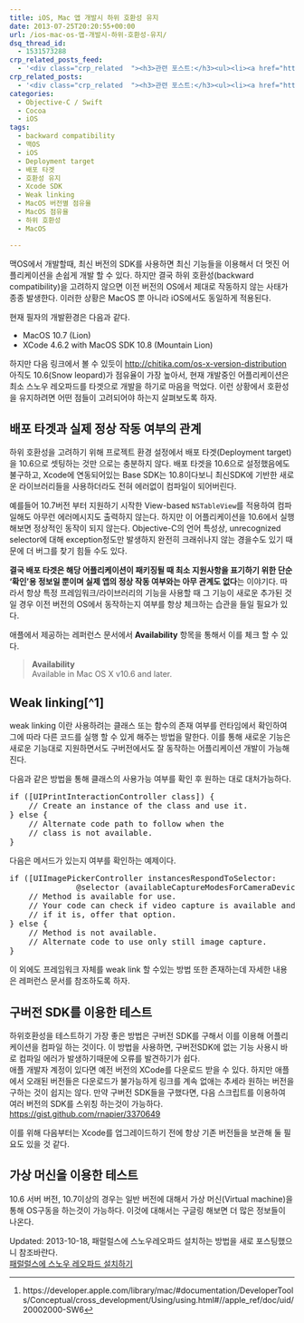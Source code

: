```yaml
---
title: iOS, Mac 앱 개발시 하위 호환성 유지
date: 2013-07-25T20:20:55+00:00
url: /ios-mac-os-앱-개발시-하위-호환성-유지/
dsq_thread_id:
  - 1531573288
crp_related_posts_feed:
  - '<div class="crp_related  "><h3>관련 포스트:</h3><ul><li><a href="https://www.letmecompile.com/%ea%b0%9c%eb%b0%9c%ec%9e%90%eb%a5%bc-%ec%9c%84%ed%95%9c-%ed%9a%a8%ec%9c%a8%ec%a0%81%ec%9d%b8-macos-%eb%b0%b1%ec%97%85-%eb%b0%a9%eb%b2%95/"     class="post-865"><span class="crp_title">개발자를 위한 효율적인 MacOS 백업 방법</span></a></li><li><a href="https://www.letmecompile.com/shotcut-linux-server-video-generation/"     class="post-753"><span class="crp_title">Shotcut을 이용하여 리눅스 서버에서 템플릿 기반의 동영상 만들기</span></a></li><li><a href="https://www.letmecompile.com/mysql-innodb-lock-deadlock/"     class="post-763"><span class="crp_title">MySQL InnoDB lock & deadlock 이해하기</span></a></li><li><a href="https://www.letmecompile.com/certificate-file-format-extensions-comparison/"     class="post-792"><span class="crp_title">인증서 파일 형식 및 확장자의 차이점 비교 설명 (Certificate file format&hellip;</span></a></li><li><a href="https://www.letmecompile.com/mac-app-recommendation-for-developer/"     class="post-836"><span class="crp_title">개발자를 위한 필수 맥 앱(Mac App) 10선</span></a></li></ul><div class="crp_clear"></div></div>'
crp_related_posts:
  - '<div class="crp_related  "><h3>관련 포스트:</h3><ul><li><a href="https://www.letmecompile.com/%ea%b0%9c%eb%b0%9c%ec%9e%90%eb%a5%bc-%ec%9c%84%ed%95%9c-%ed%9a%a8%ec%9c%a8%ec%a0%81%ec%9d%b8-macos-%eb%b0%b1%ec%97%85-%eb%b0%a9%eb%b2%95/"     class="post-865"><span class="crp_title">개발자를 위한 효율적인 MacOS 백업 방법</span></a></li><li><a href="https://www.letmecompile.com/shotcut-linux-server-video-generation/"     class="post-753"><span class="crp_title">Shotcut을 이용하여 리눅스 서버에서 템플릿 기반의 동영상 만들기</span></a></li><li><a href="https://www.letmecompile.com/mysql-innodb-lock-deadlock/"     class="post-763"><span class="crp_title">MySQL InnoDB lock & deadlock 이해하기</span></a></li><li><a href="https://www.letmecompile.com/certificate-file-format-extensions-comparison/"     class="post-792"><span class="crp_title">인증서 파일 형식 및 확장자의 차이점 비교 설명 (Certificate file format&hellip;</span></a></li><li><a href="https://www.letmecompile.com/mac-app-recommendation-for-developer/"     class="post-836"><span class="crp_title">개발자를 위한 필수 맥 앱(Mac App) 10선</span></a></li></ul><div class="crp_clear"></div></div>'
categories:
  - Objective-C / Swift
  - Cocoa
  - iOS
tags:
  - backward compatibility
  - 맥OS
  - iOS
  - Deployment target
  - 배포 타겟
  - 호환성 유지
  - Xcode SDK
  - Weak linking
  - MacOS 버전별 점유율
  - MacOS 점유율
  - 하위 호환성
  - MacOS

---
```

맥OS에서 개발할때, 최신 버전의 SDK를 사용하면 최신 기능들을 이용해서 더 멋진 어플리케이션을 손쉽게 개발 할 수 있다. 하지만 결국 하위 호환성(backward compatibility)을 고려하지 않으면 이전 버전의 OS에서 제대로 작동하지 않는 사태가 종종 발생한다. 이러한 상황은 MacOS 뿐 아니라 iOS에서도 동일하게 적용된다.

현재 필자의 개발환경은 다음과 같다.

  * MacOS 10.7 (Lion)
  * XCode 4.6.2 with MacOS SDK 10.8 (Mountain Lion)

하지만 다음 링크에서 볼 수 있듯이 <http://chitika.com/os-x-version-distribution> 아직도 10.6(Snow leopard)가 점유율이 가장 높아서, 현재 개발중인 어플리케이션은 최소 스노우 레오파드를 타겟으로 개발을 하기로 마음을 먹었다. 이런 상황에서 호환성을 유지하려면 어떤 점들이 고려되어야 하는지 살펴보도록 하자.

## 배포 타겟과 실제 정상 작동 여부의 관계

하위 호환성을 고려하기 위해 프로젝트 환경 설정에서 배포 타겟(Deployment target)을 10.6으로 셋팅하는 것만 으로는 충분하지 않다. 배포 타겟을 10.6으로 설정했음에도 불구하고, Xcode에 연동되어있는 Base SDK는 10.8이다보니 최신SDK에 기반한 새로운 라이브러리들을 사용하더라도 전혀 에러없이 컴파일이 되어버린다.

예를들어 10.7버전 부터 지원하기 시작한 View-based `NSTableView`를 적용하여 컴파일해도 아무런 에러메시지도 출력하지 않는다. 하지만 이 어플리케이션을 10.6에서 실행해보면 정상적인 동작이 되지 않는다. Objective-C의 언어 특성상, unrecognized selector에 대해 exception정도만 발생하지 완전히 크래쉬나지 않는 경을수도 있기 때문에 더 버그를 찾기 힘들 수도 있다.

 **결국 배포 타겟은 해당 어플리케이션이 패키징될 때 최소 지원사항을 표기하기 위한 단순 &#8216;확인&#8217;용 정보일 뿐이며 실제 앱의 정상 작동 여부와는 아무 관계도 없다**는 이야기다. 따라서 항상 특정 프레임워크/라이브러리의 기능을 사용할 때 그 기능이 새로운 추가된 것일 경우 이전 버전의 OS에서 동작하는지 여부를 항상 체크하는 습관을 들일 필요가 있다.

애플에서 제공하는 레퍼런스 문서에서 **Availability** 항목을 통해서 이를 체크 할 수 있다.

> **Availability**  
> Available in Mac OS X v10.6 and later.

## Weak linking[^1]

weak linking 이란 사용하려는 클래스 또는 함수의 존재 여부를 런타임에서 확인하여 그에 따라 다른 코드를 실행 할 수 있게 해주는 방법을 말한다. 이를 통해 새로운 기능은 새로운 기능대로 지원하면서도 구버전에서도 잘 동작하는 어플리케이션 개발이 가능해진다.

다음과 같은 방법을 통해 클래스의 사용가능 여부를 확인 후 원하는 대로 대처가능하다.

<pre>if ([UIPrintInteractionController class]) {
    // Create an instance of the class and use it.
} else {
    // Alternate code path to follow when the
    // class is not available.
}
</pre>

다음은 메서드가 있는지 여부를 확인하는 예제이다.

<pre>if ([UIImagePickerController instancesRespondToSelector:
              @selector (availableCaptureModesForCameraDevice:)]) {
    // Method is available for use.
    // Your code can check if video capture is available and,
    // if it is, offer that option.
} else {
    // Method is not available.
    // Alternate code to use only still image capture.
}
</pre>

이 외에도 프레임워크 자체를 weak link 할 수있는 방법 또한 존재하는데 자세한 내용은 레퍼런스 문서를 참조하도록 하자.

## 구버전 SDK를 이용한 테스트

하위호환성을 테스트하기 가장 좋은 방법은 구버전 SDK를 구해서 이를 이용해 어플리케이션을 컴파일 하는 것이다. 이 방법을 사용하면, 구버전SDK에 없는 기능 사용시 바로 컴파일 에러가 발생하기때문에 오류를 발견하기가 쉽다.  
애플 개발자 계정이 있다면 예전 버전의 XCode를 다운로드 받을 수 있다. 하지만 애플에서 오래된 버전들은 다운로드가 불가능하게 링크를 계속 없애는 추세라 원하는 버전을 구하는 것이 쉽지는 않다. 만약 구버전 SDK들을 구했다면, 다음 스크립트를 이용하여 여러 버전의 SDK를 스위칭 하는것이 가능하다. <https://gist.github.com/rnapier/3370649>

이를 위해 다음부터는 Xcode를 업그레이드하기 전에 항상 기존 버전들을 보관해 둘 필요도 있을 것 같다.

## 가상 머신을 이용한 테스트

10.6 서버 버전, 10.7이상의 경우는 일반 버전에 대해서 가상 머신(Virtual machine)을 통해 OS구동을 하는것이 가능하다. 이것에 대해서는 구글링 해보면 더 많은 정보들이 나온다.

Updated: 2013-10-18, 패럴럴스에 스노우레오파드 설치하는 방법을 새로 포스팅했으니 참조바란다.  
[패럴럴스에 스노우 레오파드 설치하기][1]

<div class="footnotes">
  <hr />
  
  <ol>
    <li id="fn:1">
      <p>
        https://developer.apple.com/library/mac/#documentation/DeveloperTools/Conceptual/cross_development/Using/using.html#//apple_ref/doc/uid/20002000-SW6<a href="#fnref:1" rev="footnote">&#8617;</a>
      </p>
    </li>
  </ol>
</div>

 [1]: http://www.letmecompile.com/패럴럴스parallels에-스노우-레오파드-설치하기